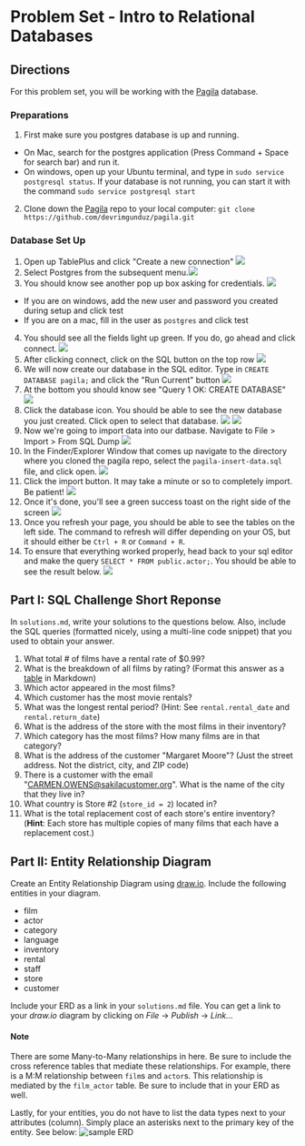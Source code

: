 # Problem Set - Intro to Relational Databases

## Directions
For this problem set, you will be working with the [Pagila](https://github.com/devrimgunduz/pagila) database. 

### Preparations
1. First make sure you postgres database is up and running. 
  - On Mac, search for the postgres application (Press Command + Space for search bar) and run it. 
  - On windows, open up your Ubuntu terminal, and type in `sudo service postgresql status`. If your database is not running, you can start it with the command `sudo service postgresql start`
2. Clone down the [Pagila](https://github.com/devrimgunduz/pagila) repo to your local computer: `git clone https://github.com/devrimgunduz/pagila.git`

### Database Set Up
1. Open up TablePlus and click "Create a new connection" ![](./assets/screenshot-1.png)
2. Select Postgres from the subsequent menu.![](./assets/screenshot-2.png)
3. You should know see another pop up box asking for credentials. ![](./assets/screenshot-3.png)
  - If you are on windows, add the new user and password you created during setup and click test
  - If you are on a mac, fill in the user as `postgres` and click test
4. You should see all the fields light up green. If you do, go ahead and click connect. ![](./assets/screenshot-4.png)
5. After clicking connect, click on the SQL button on the top row ![](./assets/screenshot-5.png)
6. We will now create our database in the SQL editor. Type in `CREATE DATABASE pagila;` and click the "Run Current" button ![](./assets/screenshot-8.png)
7. At the bottom you should know see "Query 1 OK: CREATE DATABASE" ![](./assets/screenshot-9.png)
8. Click the database icon. You should be able to see the new database you just created. Click open to select that database. ![](./assets/screenshot-10.png) ![](./assets/screenshot-11.png)
9. Now we're going to import data into our datbase. Navigate to File > Import > From SQL Dump ![](./assets/screenshot-12.png)
10. In the Finder/Explorer Window that comes up navigate to the directory where you cloned the pagila repo, select the `pagila-insert-data.sql` file, and click open. ![](./assets/screenshot-13.png)
11. Click the import button. It may take a minute or so to completely import. Be patient! ![](./assets/screenshot-14.png)
12. Once it's done, you'll see a green success toast on the right side of the screen ![](./assets/screenshot-6.png)
13. Once you refresh your page, you should be able to see the tables on the left side. The command to refresh will differ depending on your OS, but it should either be `Ctrl + R` or `Command + R`.
14. To ensure that everything worked properly, head back to your sql editor and make the query `SELECT * FROM public.actor;`. You should be able to see the result below. ![](./assets/screenshot-7.png)

## Part I: SQL Challenge Short Reponse
In `solutions.md`, write your solutions to the questions below. Also, include the SQL queries (formatted nicely, using a multi-line code snippet) that you used to obtain your answer.

1. What total # of films have a rental rate of $0.99?
2. What is the breakdown of all films by rating? (Format this answer as a [table](https://github.com/adam-p/markdown-here/wiki/Markdown-Cheatsheet#tables) in Markdown)
3. Which actor appeared in the most films?
4. Which customer has the most movie rentals?
5. What was the longest rental period? (Hint: See `rental.rental_date` and `rental.return_date`)
6. What is the address of the store with the most films in their inventory?
7. Which category has the most films? How many films are in that category?
8. What is the address of the customer "Margaret Moore"? (Just the street address. Not the district, city, and ZIP code)
9. There is a customer with the email "CARMEN.OWENS@sakilacustomer.org". What is the name of the city that they live in?
10. What country is Store #2 (`store_id = 2`) located in?
11. What is the total replacement cost of each store's entire inventory? (**Hint**: Each store has multiple copies of many films that each have a replacement cost.)

## Part II: Entity Relationship Diagram
Create an Entity Relationship Diagram using [draw.io](https://draw.io). Include the following entities in your diagram.
* film
* actor
* category
* language
* inventory
* rental
* staff
* store
* customer

Include your ERD as a link in your `solutions.md` file. You can get a link to your _draw.io_ diagram by clicking on _File_ -> _Publish_ -> _Link..._

#### Note
There are some Many-to-Many relationships in here. Be sure to include the cross reference tables that mediate these relationships. For example, there is a M:M relationship between `film`s and `actor`s. This relationship is mediated by the `film_actor` table. Be sure to include that in your ERD as well.

Lastly, for your entities, you do not have to list the data types next to your attributes (column). Simply place an asterisks next to the primary key of the entity. See below:
![sample ERD](./assets/erd.png)


